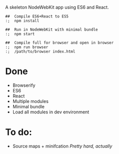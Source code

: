 A skeleton NodeWebKit app using ES6 and React.

    ##  Compile ES6+React to ES5
    :;  npm install

    ##  Run in NodeWebKit with minimal bundle
    :;  npm start

    ##  Compile full for browser and open in browser
    :;  npm run browser
    :;  /path/to/browser index.html

# Done

* Browserify
* ES6
* React
* Multiple modules
* Minimal bundle
* Load all modules in dev environment


# To do:

* Source maps + minifcation _Pretty hard, actually_
